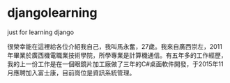 # djangolearning
just for learning django


很榮幸能在這裡給各位介紹我自己，我叫馬永奮，27歲。我來自廣西崇左，2011年畢業於廣西機電職業技術學院，所學專業是計算機通信。有五年多的工作經歷，我的上一份工作是在一個眼鏡片加工廠做了三年的C#桌面軟件開發，于2015年11月應聘加入富士康，目前崗位是資訊系統管理。
